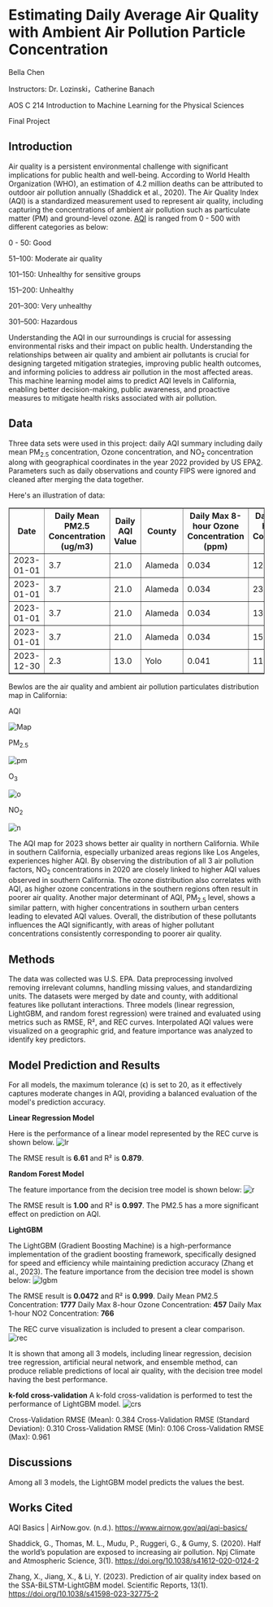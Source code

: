 # Estimating Daily Average Air Quality with Ambient Air Pollution Particle Concentration
Bella Chen 

Instructors: Dr. Lozinski，Catherine Banach

AOS C 214 Introduction to Machine Learning for the Physical Sciences 

Final Project

## Introduction 
Air quality is a persistent environmental challenge with significant implications for public health and well-being. According to World Health Organization (WHO), an estimation of 4.2 million deaths can be attributed to outdoor air pollution annually (Shaddick et al., 2020). The Air Quality Index (AQI) is a standardized measurement used to represent air quality, including capturing the concentrations of ambient air pollution such as particulate matter (PM) and ground-level ozone. [AQI](https://www.airnow.gov/aqi/aqi-basics/) is ranged from 0 - 500 with different categories as below: 

  0 - 50: Good 
  
  51–100: Moderate air quality 
  
  101–150: Unhealthy for sensitive groups 
  
  151–200: Unhealthy 
  
  201–300: Very unhealthy 
  
  301–500: Hazardous

Understanding the AQI in our surroundings is crucial for assessing environmental risks and their impact on public health. Understanding the relationships between air quality and ambient air pollutants is crucial for designing targeted mitigation strategies, improving public health outcomes, and informing policies to address air pollution in the most affected areas. This machine learning model aims to predict AQI levels in California, enabling better decision-making, public awareness, and proactive measures to mitigate health risks associated with air pollution. 

## Data
Three data sets were used in this project: daily AQI summary including daily mean PM<sub>2.5</sub> concentration, Ozone concentration, and NO<sub>2</sub> concentration along with geographical coordinates in the year 2022 provided by US EPA[2](https://www.epa.gov/outdoor-air-quality-data/download-daily-data). Parameters such as daily observations and county FIPS were ignored and cleaned after merging the data together. 


Here's an illustration of data: 
<table border="1">
  <thead>
    <tr>
      <th>Date</th>
      <th>Daily Mean PM2.5 Concentration (ug/m3)</th>
      <th>Daily AQI Value</th>
      <th>County</th>
      <th>Daily Max 8-hour Ozone Concentration (ppm)</th>
      <th>Daily Max 1-hour NO2 Concentration (ppb)</th>
      <th>Site Latitude</th>
      <th>Site Longitude</th>
    </tr>
  </thead>
  <tbody>
    <tr>
      <td>2023-01-01</td>
      <td>3.7</td>
      <td>21.0</td>
      <td>Alameda</td>
      <td>0.034</td>
      <td>12.8</td>
      <td>37.687526</td>
      <td>-121.784217</td>
    </tr>
    <tr>
      <td>2023-01-01</td>
      <td>3.7</td>
      <td>21.0</td>
      <td>Alameda</td>
      <td>0.034</td>
      <td>23.6</td>
      <td>37.743065</td>
      <td>-122.169935</td>
    </tr>
    <tr>
      <td>2023-01-01</td>
      <td>3.7</td>
      <td>21.0</td>
      <td>Alameda</td>
      <td>0.034</td>
      <td>13.7</td>
      <td>37.814781</td>
      <td>-122.282347</td>
    </tr>
    <tr>
      <td>2023-01-01</td>
      <td>3.7</td>
      <td>21.0</td>
      <td>Alameda</td>
      <td>0.034</td>
      <td>15.3</td>
      <td>37.793624</td>
      <td>-122.263376</td>
    </tr>
    <tr>
      <td>2023-12-30</td>
      <td>2.3</td>
      <td>13.0</td>
      <td>Yolo</td>
      <td>0.041</td>
      <td>11.9</td>
      <td>38.534450</td>
      <td>-121.773400</td>
    </tr>
  </tbody>
</table>

Bewlos are the air quality and ambient air pollution particulates distribution map in California: 

AQI 

![Map](https://github.com/bellac-00/bellac-00.github.io/blob/main/Plots/image.png)

PM<sub>2.5</sub> 

![pm](https://github.com/bellac-00/bellac-00.github.io/blob/main/Plots/PM.png)

O<sub>3</sub>

![o](https://github.com/bellac-00/bellac-00.github.io/blob/main/Plots/Ozone.png) 

NO<sub>2</sub>

![n](https://github.com/bellac-00/bellac-00.github.io/blob/main/Plots/NO2.png) 

The AQI map for 2023 shows better air quality in northern California. While in southern California, especially urbanized areas regions like Los Angeles, experiences higher AQI. By observing the distribution of all 3 air pollution factors, NO<sub>2</sub> concentrations in 2020 are closely linked to higher AQI values observed in southern California. The ozone distribution also correlates with AQI, as higher ozone concentrations in the southern regions often result in poorer air quality. Another major determinant of AQI, PM<sub>2.5</sub> level, shows a similar pattern, with higher concentrations in southern urban centers leading to elevated AQI values. Overall, the distribution of these pollutants influences the AQI significantly, with areas of higher pollutant concentrations consistently corresponding to poorer air quality.

## Methods 
The data was collected was U.S. EPA. Data preprocessing involved removing irrelevant columns, handling missing values, and standardizing units. The datasets were merged by date and county, with additional features like pollutant interactions. Three models (linear regression, LightGBM, and random forest regression) were trained and evaluated using metrics such as RMSE, R², and REC curves. Interpolated AQI values were visualized on a geographic grid, and feature importance was analyzed to identify key predictors. 

## Model Prediction and Results 
For all models, the maximum tolerance (ϵ) is set to 20, as it effectively captures moderate changes in AQI, providing a balanced evaluation of the model's prediction accuracy.

**Linear Regression Model** 

Here is the performance of a linear model represented by the REC curve is shown below. 
![lr](https://github.com/bellac-00/bellac-00.github.io/blob/main/Plots/linear_rec.png) 

The RMSE result is **6.61** and R² is **0.879**. 

 
**Random Forest Model**

The feature importance from the decision tree model is shown below:
![r](https://github.com/bellac-00/bellac-00.github.io/blob/main/Plots/feature_importance_rf.png) 

The RMSE result is **1.00** and R² is **0.997**. 
The PM2.5 has a more significant effect on prediction on AQI. 


**LightGBM**

The LightGBM (Gradient Boosting Machine) is a high-performance implementation of the gradient boosting framework, specifically designed for speed and efficiency while maintaining prediction accuracy (Zhang et al., 2023). 
The feature importance from the decision tree model is shown below:
![lgbm](https://github.com/bellac-00/bellac-00.github.io/blob/main/Plots/lgbm.png)

The RMSE result is **0.0472** and R² is **0.999**. 
Daily Mean PM2.5 Concentration: **1777**
Daily Max 8-hour Ozone Concentration: **457**
Daily Max 1-hour NO2 Concentration: **766**


The REC curve visualization is included to present a clear comparison. 
![rec](https://github.com/bellac-00/bellac-00.github.io/blob/main/Plots/recs.png) 

It is shown that among all 3 models, including linear regression, decision tree regression, artificial neural network, and ensemble method, can produce reliable predictions of local air quality, with the decision tree model having the best performance.

**k-fold cross-validation** 
A k-fold cross-validation is performed to test the performance of LightGBM model. 
![crs]()

Cross-Validation RMSE (Mean): 0.384
Cross-Validation RMSE (Standard Deviation): 0.310
Cross-Validation RMSE (Min): 0.106
Cross-Validation RMSE (Max): 0.961

## Discussions 
Among all 3 models, the LightGBM model predicts the values the best. 


## Works Cited
AQI Basics | AirNow.gov. (n.d.). https://www.airnow.gov/aqi/aqi-basics/ 

Shaddick, G., Thomas, M. L., Mudu, P., Ruggeri, G., & Gumy, S. (2020). Half the world’s population are exposed to increasing air pollution. Npj Climate and Atmospheric Science, 3(1). https://doi.org/10.1038/s41612-020-0124-2

Zhang, X., Jiang, X., & Li, Y. (2023). Prediction of air quality index based on the SSA-BiLSTM-LightGBM model. Scientific Reports, 13(1). https://doi.org/10.1038/s41598-023-32775-2


